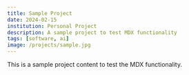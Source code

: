 ```yaml
---
title: Sample Project
date: 2024-02-15
institution: Personal Project
description: A sample project to test MDX functionality
tags: [software, ai]
image: /projects/sample.jpg
---
```


This is a sample project content to test the MDX functionality. 